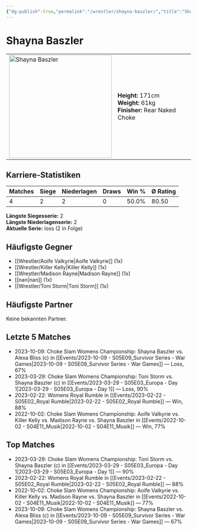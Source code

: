 ```yaml
---
{"dg-publish":true,"permalink":"/wrestler/shayna-baszler/","title":"Shayna Baszler","tags":["wrestler"],"noteIcon":""}
---
```



# Shayna Baszler

<table>
        <tr>
        <td><img src="https://github.com/CptSpaulding1980/choke-slam-wrestling/releases/download/images/Shayna_Baszler.png" width="280" alt="Shayna Baszler"></td>
        <td>
        <b>Height:</b> 171cm<br>
        <b>Weight:</b> 61kg<br>
        <b>Finisher:</b> Rear Naked Choke<br>
        </td>
        </tr>
        </table>
        

## Karriere-Statistiken

| Matches | Siege | Niederlagen | Draws | Win % | Ø Rating |
|---------|-------|-------------|-------|-------|-----------|
| 4 | 2 | 2 | 0 | 50.0% | 80.50 |

**Längste Siegesserie:** 2<br>**Längste Niederlagenserie:** 2<br>**Aktuelle Serie:** loss (2 in Folge)


## Häufigste Gegner
- [[Wrestler/Aoife Valkyrie\|Aoife Valkyrie]] (1x)
- [[Wrestler/Killer Kelly\|Killer Kelly]] (1x)
- [[Wrestler/Madison Rayne\|Madison Rayne]] (1x)
- [[nan\|nan]] (1x)
- [[Wrestler/Toni Storm\|Toni Storm]] (1x)

## Häufigste Partner
Keine bekannten Partner.

## Letzte 5 Matches
- 2023-10-09: Choke Slam Womens Championship: Shayna Baszler vs. Alexa Bliss (c) in [[Events/2023-10-09 - S05E09_Survivor Series - War Games\|2023-10-09 - S05E09_Survivor Series - War Games]] — Loss, 67%
- 2023-03-29: Choke Slam Womens Championship: Toni Storm vs. Shayna Baszler (c) in [[Events/2023-03-29 - S05E03_Europa - Day 1\|2023-03-29 - S05E03_Europa - Day 1]] — Loss, 90%
- 2023-02-22: Womens Royal Rumble in [[Events/2023-02-22 - S05E02_Royal Rumble\|2023-02-22 - S05E02_Royal Rumble]] — Win, 88%
- 2022-10-02: Choke Slam Womens Championship: Aoife Valkyrie vs. Killer Kelly vs. Madison Rayne vs. Shayna Baszler in [[Events/2022-10-02 - S04E11_Musik\|2022-10-02 - S04E11_Musik]] — Win, 77%

## Top Matches
- 2023-03-29: Choke Slam Womens Championship: Toni Storm vs. Shayna Baszler (c) in [[Events/2023-03-29 - S05E03_Europa - Day 1\|2023-03-29 - S05E03_Europa - Day 1]] — 90%
- 2023-02-22: Womens Royal Rumble in [[Events/2023-02-22 - S05E02_Royal Rumble\|2023-02-22 - S05E02_Royal Rumble]] — 88%
- 2022-10-02: Choke Slam Womens Championship: Aoife Valkyrie vs. Killer Kelly vs. Madison Rayne vs. Shayna Baszler in [[Events/2022-10-02 - S04E11_Musik\|2022-10-02 - S04E11_Musik]] — 77%
- 2023-10-09: Choke Slam Womens Championship: Shayna Baszler vs. Alexa Bliss (c) in [[Events/2023-10-09 - S05E09_Survivor Series - War Games\|2023-10-09 - S05E09_Survivor Series - War Games]] — 67%
